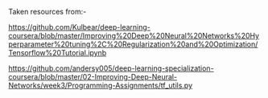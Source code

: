 Taken resources from:-

https://github.com/Kulbear/deep-learning-coursera/blob/master/Improving%20Deep%20Neural%20Networks%20Hyperparameter%20tuning%2C%20Regularization%20and%20Optimization/Tensorflow%20Tutorial.ipynb

https://github.com/andersy005/deep-learning-specialization-coursera/blob/master/02-Improving-Deep-Neural-Networks/week3/Programming-Assignments/tf_utils.py
